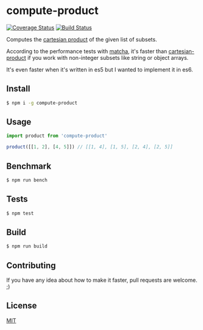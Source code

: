 compute-product
===============

[![Coverage Status](https://coveralls.io/repos/ruffle1986/compute-product/badge.svg?branch=master&service=github)](https://coveralls.io/github/ruffle1986/compute-product?branch=master) [![Build Status](https://travis-ci.org/ruffle1986/compute-product.svg)](https://travis-ci.org/ruffle1986/compute-product)

Computes the [cartesian product](https://en.wikipedia.org/wiki/Cartesian_product) of the given list of subsets.

According to the performance tests with [matcha](https://www.npmjs.com/package/matcha),
it's faster than [cartesian-product](https://www.npmjs.com/package/cartesian-product)
if you work with non-integer subsets like string or object arrays.

It's even faster when it's written in es5 but I wanted to implement it in es6.

## Install

```sh
$ npm i -g compute-product
```

## Usage

```js
import product from 'compute-product'

product([[1, 2], [4, 5]]) // [[1, 4], [1, 5], [2, 4], [2, 5]]

```

## Benchmark

```sh
$ npm run bench
```

## Tests

```sh
$ npm test
```

## Build

```sh
$ npm run build
```

## Contributing

If you have any idea about how to make it faster, pull requests are welcome. ;)

## License

[MIT](LICENSE)
